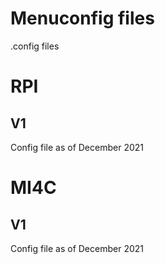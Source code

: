 # Menuconfig files

.config files 


# RPI

## V1
Config file as of December 2021


# MI4C

## V1
Config file as of December 2021
